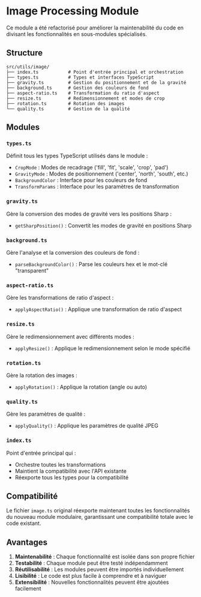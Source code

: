 # Image Processing Module

Ce module a été refactorisé pour améliorer la maintenabilité du code en divisant les fonctionnalités en sous-modules spécialisés.

## Structure

```
src/utils/image/
├── index.ts           # Point d'entrée principal et orchestration
├── types.ts           # Types et interfaces TypeScript
├── gravity.ts         # Gestion du positionnement et de la gravité
├── background.ts      # Gestion des couleurs de fond
├── aspect-ratio.ts    # Transformation du ratio d'aspect
├── resize.ts          # Redimensionnement et modes de crop
├── rotation.ts        # Rotation des images
└── quality.ts         # Gestion de la qualité
```

## Modules

### `types.ts`
Définit tous les types TypeScript utilisés dans le module :
- `CropMode` : Modes de recadrage ('fill', 'fit', 'scale', 'crop', 'pad')
- `GravityMode` : Modes de positionnement ('center', 'north', 'south', etc.)
- `BackgroundColor` : Interface pour les couleurs de fond
- `TransformParams` : Interface pour les paramètres de transformation

### `gravity.ts`
Gère la conversion des modes de gravité vers les positions Sharp :
- `getSharpPosition()` : Convertit les modes de gravité en positions Sharp

### `background.ts`
Gère l'analyse et la conversion des couleurs de fond :
- `parseBackgroundColor()` : Parse les couleurs hex et le mot-clé "transparent"

### `aspect-ratio.ts`
Gère les transformations de ratio d'aspect :
- `applyAspectRatio()` : Applique une transformation de ratio d'aspect

### `resize.ts`
Gère le redimensionnement avec différents modes :
- `applyResize()` : Applique le redimensionnement selon le mode spécifié

### `rotation.ts`
Gère la rotation des images :
- `applyRotation()` : Applique la rotation (angle ou auto)

### `quality.ts`
Gère les paramètres de qualité :
- `applyQuality()` : Applique les paramètres de qualité JPEG

### `index.ts`
Point d'entrée principal qui :
- Orchestre toutes les transformations
- Maintient la compatibilité avec l'API existante
- Réexporte tous les types pour la compatibilité

## Compatibilité

Le fichier `image.ts` original réexporte maintenant toutes les fonctionnalités du nouveau module modulaire, garantissant une compatibilité totale avec le code existant.

## Avantages

1. **Maintenabilité** : Chaque fonctionnalité est isolée dans son propre fichier
2. **Testabilité** : Chaque module peut être testé indépendamment
3. **Réutilisabilité** : Les modules peuvent être importés individuellement
4. **Lisibilité** : Le code est plus facile à comprendre et à naviguer
5. **Extensibilité** : Nouvelles fonctionnalités peuvent être ajoutées facilement